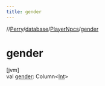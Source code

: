 ```yaml
---
title: gender
---
```

//[Perry](../../../index.html)/[database](../index.html)/[PlayerNpcs](index.html)/[gender](gender.html)



# gender



[jvm]\
val [gender](gender.html): Column<[Int](https://kotlinlang.org/api/latest/jvm/stdlib/kotlin/-int/index.html)>




